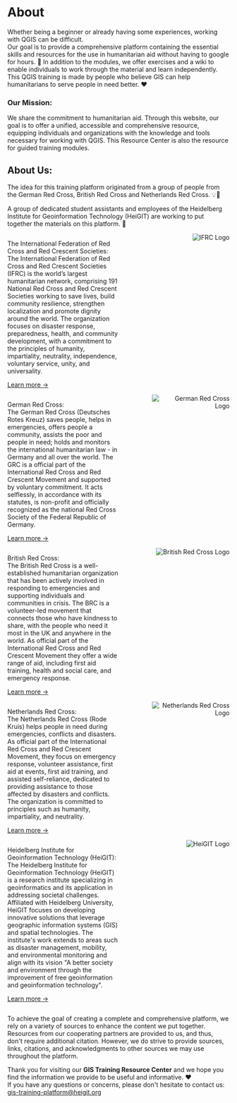 # About

Whether being a beginner or already having some experiences, working with QGIS can be difficult.  
Our goal is to provide a comprehensive platform containing the essential skills and resources for the use in humanitarian aid without having to google for hours. 🔎
In addition to the modules, we offer exercises and a wiki to enable individuals to work through the material and learn independently.  
This QGIS training is made by people who believe GIS can help humanitarians to serve people in need better. ❤️

### Our Mission:
We share the commitment to humanitarian aid. Through this website, our goal is to offer a unified, accessible and comprehensive resource, equipping individuals and organizations with the knowledge and tools necessary for working with QGIS. 
This Resource Center is also the resource for guided training modules.

## About Us:

The idea for this training platform originated from a group of people from the German Red Cross, British Red Cross and Netherlands Red Cross. 💡📣 

A group of dedicated student assistants and employees of the Heidelberg Institute for Geoinformation Technology (HeiGIT) are working to put together the materials on this platform. 🔨

<style>
  .container {
    display: flex;
    justify-content: space-between;
    align-items: flex-start;
  }

  .organization {
    width: 50%; 
  }

  .logo {
    width: 35%; 
    text-align: right;
  }
</style>


<div class="container">
  <div class="organization">
    <p>The International Federation of Red Cross and Red Crescent Societies:<br>
      The International Federation of Red Cross and Red Crescent Societies (IFRC) is the world’s largest humanitarian network, comprising 191 National Red Cross and Red Crescent Societies working to save lives, build community resilience, strengthen localization and promote dignity around the world. The organization focuses on disaster response, preparedness, health, and community development, with a commitment to the principles of humanity, impartiality, neutrality, independence, voluntary service, unity, and universality.

[Learn more →](https://www.ifrc.org)

</p>
  </div>

  <div class="logo">
    <img src="https://www.ifrc.org/themes/custom/ifrc_theme/dist/images/Logo-Horizontal-RGB.svg" alt="IFRC Logo">
  </div>
</div>


<div class="container">
  <div class="organization">
    <p>
German Red Cross:
<br>
      The German Red Cross (Deutsches Rotes Kreuz) saves people, helps in emergencies, offers people a community, assists the poor and people in need; holds and monitors the international humanitarian law - in Germany and all over the world. The GRC is a official part of the International Red Cross and Red Crescent Movement and supported by voluntary commitment. It acts selflessly, in accordance with its statutes, is non-profit and officially recognized as the national Red Cross Society of the Federal Republic of Germany. 
      
[Learn more →](https://www.drk.de)   
</p>
  </div>

  <div class="logo">
    <img src="https://www.drk.de/typo3conf/ext/plus_drk_base/Resources/Public/Images/logo-drk.svg" alt="German Red Cross Logo">
  </div>
</div>

<div class="container">
  <div class="organization">
    <p>British Red Cross:<br>
      The British Red Cross is a well-established humanitarian organization that has been actively involved in responding to emergencies and supporting individuals and communities in crisis. The BRC is a volunteer-led movement that connects those who have kindness to share, with the people who need it most in the UK and anywhere in the world. As official part of the International Red Cross and Red Crescent Movement they offer a wide range of aid,  including first aid training, health and social care, and emergency response. 

[Learn more →](https://www.redcross.org.uk)
</p>
  </div>

  <div class="logo">
    <img src="https://upload.wikimedia.org/wikipedia/commons/thumb/2/2a/British_Red_Cross_logo.svg/520px-British_Red_Cross_logo.svg.png" alt="British Red Cross Logo">
  </div>
</div>

<div class="container">
  <div class="organization">
    <p>Netherlands Red Cross:<br>
      The Netherlands Red Cross (Rode Kruis) helps people in need during emergencies, conflicts and disasters. As official part of the International Red Cross and Red Crescent Movement, they focus on emergency response, volunteer assistance, first aid at events, first aid training, and assisted self-reliance, dedicated to providing assistance to those affected by disasters and conflicts. The organization is committed to principles such as humanity, impartiality, and neutrality.

[Learn more →](https://www.rodekruis.nl/en/)
</p>
  </div>

  <div class="logo">
    <img src="https://www.rodekruis.nl/en/wp-content/themes/socialbrothers/assets/rode-kruis-logo-nav.svg" alt="Netherlands Red Cross Logo">
  </div>
</div>

<div class="container">
  <div class="organization">
    <p>Heidelberg Institute for Geoinformation Technology (HeiGIT):<br>
      The Heidelberg Institute for Geoinformation Technology (HeiGIT) is a research institute specializing in geoinformatics and its application in addressing societal challenges. Affiliated with Heidelberg University, HeiGIT focuses on developing innovative solutions that leverage geographic information systems (GIS) and spatial technologies. The institute's work extends to areas such as disaster management, mobility, and environmental monitoring and align with its vision "A better society and environment through the improvement of free geoinformation and geoinformation technology".

[Learn more →](https://heigit.org)
      </p>
  </div>

  <div class="logo">
    <img src="https://heigit.org/wp-content/uploads/2018/01/HeiGIT_Logo_cut-505x100.png" alt="HeiGIT Logo">
  </div>
</div>

To achieve the goal of creating a complete and comprehensive platform, we rely on a variety of sources to enhance the content we put together. Resources from our cooperating partners are provided to us, and thus, don't require additional citation. However, we do strive to provide sources, links, citations, and acknowledgments to other sources we may use throughout the platform.

Thank you for visiting our **GIS Training Resource Center** and we hope you find the information we provide to be useful and informative. ❤️  
If you have any questions or concerns, please don't hesitate to contact us:  
gis-training-platform@heigit.org